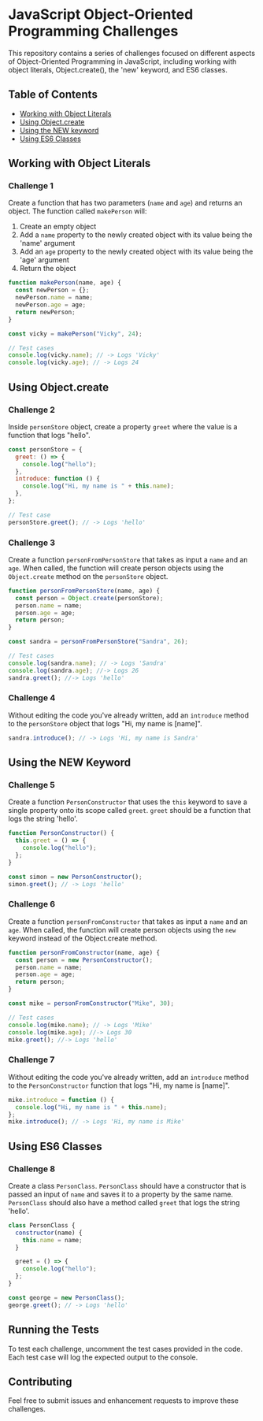# JavaScript Object-Oriented Programming Challenges

This repository contains a series of challenges focused on different aspects of Object-Oriented Programming in JavaScript, including working with object literals, Object.create(), the 'new' keyword, and ES6 classes.

## Table of Contents

- [Working with Object Literals](#working-with-object-literals)
- [Using Object.create](#using-objectcreate)
- [Using the NEW keyword](#using-the-new-keyword)
- [Using ES6 Classes](#using-es6-classes)

## Working with Object Literals

### Challenge 1

Create a function that has two parameters (`name` and `age`) and returns an object. The function called `makePerson` will:

1. Create an empty object
2. Add a `name` property to the newly created object with its value being the 'name' argument
3. Add an `age` property to the newly created object with its value being the 'age' argument
4. Return the object

```javascript
function makePerson(name, age) {
  const newPerson = {};
  newPerson.name = name;
  newPerson.age = age;
  return newPerson;
}

const vicky = makePerson("Vicky", 24);

// Test cases
console.log(vicky.name); // -> Logs 'Vicky'
console.log(vicky.age); // -> Logs 24
```

## Using Object.create

### Challenge 2

Inside `personStore` object, create a property `greet` where the value is a function that logs "hello".

```javascript
const personStore = {
  greet: () => {
    console.log("hello");
  },
  introduce: function () {
    console.log("Hi, my name is " + this.name);
  },
};

// Test case
personStore.greet(); // -> Logs 'hello'
```

### Challenge 3

Create a function `personFromPersonStore` that takes as input a `name` and an `age`. When called, the function will create person objects using the `Object.create` method on the `personStore` object.

```javascript
function personFromPersonStore(name, age) {
  const person = Object.create(personStore);
  person.name = name;
  person.age = age;
  return person;
}

const sandra = personFromPersonStore("Sandra", 26);

// Test cases
console.log(sandra.name); // -> Logs 'Sandra'
console.log(sandra.age); //-> Logs 26
sandra.greet(); //-> Logs 'hello'
```

### Challenge 4

Without editing the code you've already written, add an `introduce` method to the `personStore` object that logs "Hi, my name is [name]".

```javascript
sandra.introduce(); // -> Logs 'Hi, my name is Sandra'
```

## Using the NEW Keyword

### Challenge 5

Create a function `PersonConstructor` that uses the `this` keyword to save a single property onto its scope called `greet`. `greet` should be a function that logs the string 'hello'.

```javascript
function PersonConstructor() {
  this.greet = () => {
    console.log("hello");
  };
}

const simon = new PersonConstructor();
simon.greet(); // -> Logs 'hello'
```

### Challenge 6

Create a function `personFromConstructor` that takes as input a `name` and an `age`. When called, the function will create person objects using the `new` keyword instead of the Object.create method.

```javascript
function personFromConstructor(name, age) {
  const person = new PersonConstructor();
  person.name = name;
  person.age = age;
  return person;
}

const mike = personFromConstructor("Mike", 30);

// Test cases
console.log(mike.name); // -> Logs 'Mike'
console.log(mike.age); //-> Logs 30
mike.greet(); //-> Logs 'hello'
```

### Challenge 7

Without editing the code you've already written, add an `introduce` method to the `PersonConstructor` function that logs "Hi, my name is [name]".

```javascript
mike.introduce = function () {
  console.log("Hi, my name is " + this.name);
};
mike.introduce(); // -> Logs 'Hi, my name is Mike'
```

## Using ES6 Classes

### Challenge 8

Create a class `PersonClass`. `PersonClass` should have a constructor that is passed an input of `name` and saves it to a property by the same name. `PersonClass` should also have a method called `greet` that logs the string 'hello'.

```javascript
class PersonClass {
  constructor(name) {
    this.name = name;
  }

  greet = () => {
    console.log("hello");
  };
}

const george = new PersonClass();
george.greet(); // -> Logs 'hello'
```

## Running the Tests

To test each challenge, uncomment the test cases provided in the code. Each test case will log the expected output to the console.

## Contributing

Feel free to submit issues and enhancement requests to improve these challenges.
